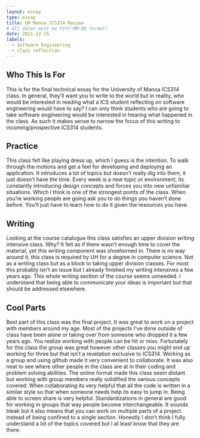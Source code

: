 ```yaml
---
layout: essay
type: essay
title: UH Manoa ICS314 Review
# All dates must be YYYY-MM-DD format!
date: 2021-12-15
labels:
  - Software Engineering
  - class reflection
---
```

## Who This Is For
This is for the final technical essay for the University of Manoa ICS314 class. In general, they’ll want you to write to the world but in reality, who would be interested in reading what a ICS student reflecting on software engineering would have to say? I can only think students who are going to take software engineering would be interested in hearing what happened in the class. As such it makes sense to narrow the focus of this writing to incoming/prospective ICS314 students.

## Practice

This class felt like playing dress up, which I guess is the intention. To walk through the motions and get a feel for developing and deploying an application. It introduces a lot of topics but doesn’t really dig into them, it just doesn’t have the time. Every week is a new topic or environment, its constantly introducing design concepts and forces you into new unfamiliar situations. Which I think is one of the strongest points of the class. When you’re working people are going ask you to do things you haven’t done before. You’ll just have to learn how to do it given the resources you have.

## Writing

Looking at the course catalogue this class satisfies an upper division writing intensive class. Why? It felt as if there wasn’t enough time to cover the material, yet this writing component was shoehorned in. There is no way around it, this class is required by UH for a degree in computer science. Not as a writing class but as a block to taking upper division classes. For most this probably isn’t an issue but I already finished my writing intensives a few years ago. This whole writing section of the course seems unneeded. I understand that being able to communicate your ideas is important but that should be addressed elsewhere.

## Cool Parts
Best part of this class was the final project. It was great to work on a project with members around my age. Most of the projects I’ve done outside of class have been alone or taking over from someone who dropped it a few years ago. You realize working with people can be hit or miss. Fortunately for this class the group was great however other classes you might end up working for three but that isn’t a revelation exclusive to ICS314. Working as a group and using github made it very convenient to collaborate. It was also neat to see where other people in the class are at in their coding and problem solving abilities. The online format made this class seem distant but working with group members really solidified the various concepts covered. When collaborating its very helpful that all the code is written in a similar style so that when someone needs help its easy to jump in. Being able to screen share is very helpful. Standardizations in general are good for working in groups that way people become interchangeable. It sounds bleak but it also means that you can work on multiple parts of a project instead of being confined to a single section. Honestly I don’t think I fully understand a lot of the topics covered but I at least know that they are there. 



